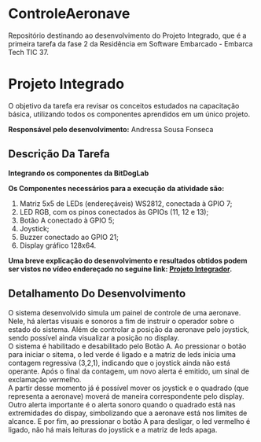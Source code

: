 # ControleAeronave
Repositório destinando ao desenvolvimento do Projeto Integrado, que é a primeira tarefa da fase 2 da Residência em Software Embarcado - Embarca Tech TIC 37.

 # Projeto Integrado

 O objetivo da tarefa era revisar os conceitos estudados na capacitação básica, utilizando todos os componentes aprendidos em um único projeto.<br>

__Responsável pelo desenvolvimento:__
Andressa Sousa Fonseca

## Descrição Da Tarefa 
__Integrando os componentes da BitDogLab__  <br>

__Os Componentes necessários para a execução da atividade são:__
1) Matriz 5x5 de LEDs (endereçáveis) WS2812, conectada à GPIO 7;
2) LED RGB, com os pinos conectados às GPIOs (11, 12 e 13);
3) Botão A conectado à GPIO 5;
4) Joystick;
5) Buzzer conectado ao GPIO 21;
6) Display gráfico 128x64.
   
__Uma breve explicação do desenvolvimento e resultados obtidos podem ser vistos no vídeo endereçado no seguine link: [Projeto Integrador](https://youtu.be/7CeK5zgrJB4?feature=shared).__

## Detalhamento Do Desenvolvimento

O sistema desenvolvido simula um painel de controle de uma aeronave. Nele, há alertas visuais e sonoros a fim de instruir o operador sobre o estado do sistema. Além de controlar a posição da aeronave pelo joystick, sendo possível ainda visualizar a posição no display.<br>
O sistema é habilitado e desabilitado pelo Botão A. Ao pressionar o botão para iniciar o sitema, o led verde é ligado e a matriz de leds inicia uma contagem regressiva (3,2,1), indicando que o joystick ainda não está operante. Após o final da contagem, um novo alerta é emitido, um sinal de exclamação vermelho. <br>
A partir desse momento já é possível mover os joystick e o quadrado (que representa a aeronave) moverá de maneira correspondente pelo display. Outro alerta importante é o alerta sonoro quando o quadrado está nas extremidades do dispay, simbolizando que a aeronave está nos limites de alcance. E por fim, ao pressionar o botão A para desligar, o led vermelho é ligado, não há mais leituras do joystick e a matriz de leds apaga.
